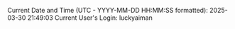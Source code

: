 Current Date and Time (UTC - YYYY-MM-DD HH:MM:SS formatted): 2025-03-30 21:49:03
Current User's Login: luckyaiman
